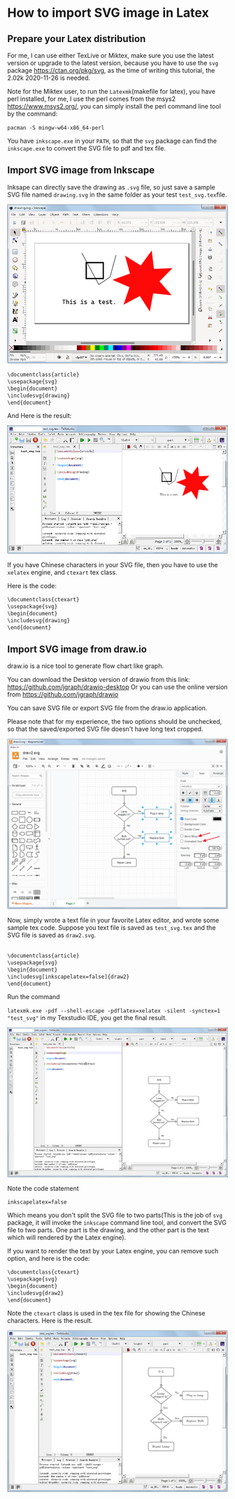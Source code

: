 # How to import SVG image in Latex

## Prepare your Latex distribution

For me, I can use either TexLive or Miktex, make sure you use the latest version or upgrade to the latest version, because you have to use the `svg` package https://ctan.org/pkg/svg, as the time of writing this tutorial, the 2.02k 2020-11-26 is needed.

Note for the Miktex user, to run the `Latexmk`(makefile for latex), you have perl installed, for me, I use the perl comes from the msys2 https://www.msys2.org/, you can simply install the perl command line tool by the command:

`pacman -S mingw-w64-x86_64-perl`

You have `inkscape.exe` in your `PATH`, so that the `svg` package can find the `inkscape.exe` to convert the SVG file to pdf and tex file.



## Import SVG image from Inkscape

Inksape can directly save the drawing as `.svg` file, so just save a sample SVG file named `drawing.svg` in the same folder as your test `test_svg.tex`file.

![](inkscape.png)

~~~~
\documentclass{article}
\usepackage{svg}
\begin{document}
\includesvg{drawing}
\end{document}
~~~~

And Here is the result:

![](texstudio_svg_test_inkscape.png)

If you have Chinese characters in your SVG file, then you have to use the `xelatex` engine, and `ctexart` tex class.

Here is the code:

~~~~
\documentclass{ctexart}
\usepackage{svg}
\begin{document}
\includesvg{drawing}
\end{document}
~~~~

## Import SVG image from draw.io

draw.io is a nice tool to generate flow chart like graph.

You can download the Desktop version of drawio from this link: https://github.com/jgraph/drawio-desktop  Or you can use the online version from https://github.com/jgraph/drawio

You can save SVG file or export SVG file from the draw.io application.

Please note that for my experience, the two options should be unchecked, so that the saved/exported SVG file doesn't have long text cropped.

![](drawio_tweak_text_option.png)

Now, simply wrote a text file in your favorite Latex editor, and wrote some sample tex code. Suppose you text file is saved as `test_svg.tex` and the SVG file is saved as `draw2.svg`.

~~~~

\documentclass{article}
\usepackage{svg}
\begin{document}
\includesvg[inkscapelatex=false]{draw2}
\end{document}

~~~~

Run the command

`latexmk.exe -pdf --shell-escape -pdflatex=xelatex -silent -synctex=1 "test_svg"` in my Texstudio IDE, you get the final result.

![](texstudio_svg_test_doc.png)

Note the code statement

~~~~
inkscapelatex=false
~~~~

Which means you don't split the SVG file to two parts(This is the job of `svg` package, it will invoke the `inkscape` command line tool, and convert the SVG file to two parts. One part is the drawing, and the other part is the text which will rendered by the Latex engine).



If you want to render the text by your Latex engine, you can remove such option, and here is the code:

~~~~
\documentclass{ctexart}
\usepackage{svg}
\begin{document}
\includesvg{draw2}
\end{document}
~~~~

Note the `ctexart` class is used in the tex file for showing the Chinese characters. Here is the result.

![](texstudio_svg_test_doc_seperate_text.png)